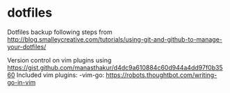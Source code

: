 # dotfiles
Dotfiles backup following steps from http://blog.smalleycreative.com/tutorials/using-git-and-github-to-manage-your-dotfiles/

Version control on vim plugins using https://gist.github.com/manasthakur/d4dc9a610884c60d944a4dd97f0b3560
Included vim plugins:
-vim-go: https://robots.thoughtbot.com/writing-go-in-vim
